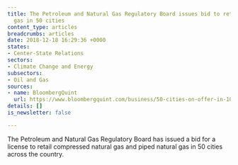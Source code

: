 ```yaml
---
title: The Petroleum and Natural Gas Regulatory Board issues bid to retail natural
  gas in 50 cities
content_type: articles
breadcrumbs: articles
date: 2018-12-18 16:29:36 +0000
states:
- Center-State Relations
sectors:
- Climate Change and Energy
subsectors:
- Oil and Gas
sources:
- name: BloombergQuint
  url: https://www.bloombergquint.com/business/50-cities-on-offer-in-10th-city-gas-licensing-round-2#gs.O_ukp6E
details: []
is_newsletter: false

---
```

The Petroleum and Natural Gas Regulatory Board has issued a bid for a license to retail compressed natural gas and piped natural gas in 50 cities across the country.   
